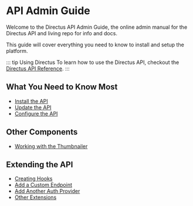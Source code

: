 # API Admin Guide

Welcome to the Directus API Admin Guide, the online admin manual for the Directus API and living repo for info and docs.

This guide will cover everything you need to know to install and setup the platform.

::: tip Using Directus
To learn how to use the Directus API, checkout the [Directus API Reference](../reference.md).
:::

## What You Need to Know Most

* [Install the API](./install.md)
* [Update the API](./update.md)
* [Configure the API](./configure.md)

## Other Components

* [Working with the Thumbnailer](./thumbnailer.md)

## Extending the API

* [Creating Hooks](./hooks.md)
* [Add a Custom Endpoint](./custom-endpoint.md)
* [Add Another Auth Provider](./auth-provider.md)
* [Other Extensions](./extensions.md)